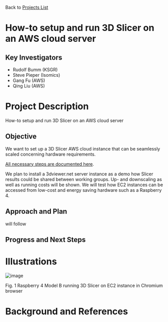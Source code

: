 Back to [Projects List](../../README.md#ProjectsList)

# How-to setup and run 3D Slicer on an AWS cloud server


## Key Investigators

- Rudolf Bumm (KSGR)
- Steve Pieper (Isomics) 
- Gang Fu (AWS)
- Qing Liu (AWS)

# Project Description

How-to setup and run 3D Slicer on an AWS cloud server

## Objective

We want to set up a 3D Slicer AWS cloud instance that can be seamlessly scaled concerning hardware requirements. 

[All necessary steps are documented here](./HowToSetupAWSEC2Server.md).  

We plan to install a 3dviewer.net server instance as a demo how Slicer results could be shared between working groups.
Up- and downscaling as well as running costs will be shown.
We will test how EC2 instances can be accessed from low-cost and energy saving hardware such as a Raspberry 4.  


## Approach and Plan

will follow

## Progress and Next Steps


# Illustrations

![image](https://user-images.githubusercontent.com/18140094/211152360-f6e0d66b-aa84-4109-86d5-eedf404fd528.png)

Fig. 1 Raspberry 4 Model B running 3D Slicer on EC2 instance in Chromium browser


# Background and References

